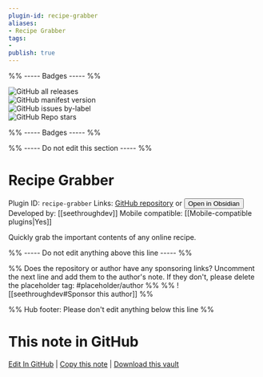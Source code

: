 ```yaml
---
plugin-id: recipe-grabber
aliases:
- Recipe Grabber
tags: 
- 
publish: true
---
```


%% ----- Badges ----- %%

![GitHub all releases](https://img.shields.io/github/downloads/seethroughdev/obsidian-recipe-grabber/total?color=573E7A&logo=github&style=for-the-badge)   
![GitHub manifest version](https://img.shields.io/github/manifest-json/v/seethroughdev/obsidian-recipe-grabber?color=573E7A&logo=github&style=for-the-badge)   
![GitHub issues by-label](https://img.shields.io/github/issues/seethroughdev/obsidian-recipe-grabber/help%20wanted?color=573E7A&logo=github&style=for-the-badge)   
![GitHub Repo stars](https://img.shields.io/github/stars/seethroughdev/obsidian-recipe-grabber?color=573E7A&logo=github&style=for-the-badge)

%% ----- Badges ----- %%

%% ----- Do not edit this section ----- %%

# Recipe Grabber

Plugin ID: `recipe-grabber`
Links: [GitHub repository](https://github.com/seethroughdev/obsidian-recipe-grabber) or [<button id=HH>Open in Obsidian</button>](obsidian://show-plugin?id=recipe-grabber)
Developed by: [[seethroughdev]]
Mobile compatible: [[Mobile-compatible plugins|Yes]]

Quickly grab the important contents of any online recipe.

%% ----- Do not edit anything above this line ----- %% 

%% Does the repository or author have any sponsoring links? Uncomment the next line and add them to the author's note. If they don't, please delete the placeholder tag: #placeholder/author %%
%% ![[seethroughdev#Sponsor this author]] %%

%% Hub footer: Please don't edit anything below this line %%

# This note in GitHub

<span class="git-footer">[Edit In GitHub](https://github.dev/obsidian-community/obsidian-hub/blob/main/02%20-%20Community%20Expansions/02.05%20All%20Community%20Expansions/Plugins/recipe-grabber.md "git-hub-edit-note") | [Copy this note](https://raw.githubusercontent.com/obsidian-community/obsidian-hub/main/02%20-%20Community%20Expansions/02.05%20All%20Community%20Expansions/Plugins/recipe-grabber.md "git-hub-copy-note") | [Download this vault](https://github.com/obsidian-community/obsidian-hub/archive/refs/heads/main.zip "git-hub-download-vault") </span>
